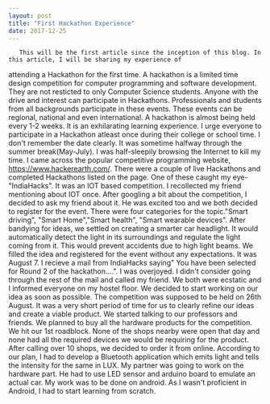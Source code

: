 ```yaml
---
layout: post
title: "First Hackathon Experience"
date: 2017-12-25
---
```

 
       This will be the first article since the inception of this blog. In this article, I will be sharing my experience of 
attending a Hackathon for the first time. 
       A hackathon is a limited time design competition for computer programming and software development. They are not resticted 
to only Computer Science students. Anyone with the drive and interest can participate in Hackathons. Professionals and students 
from all backgrounds participate in these events. These events can be regional, national and even international. A hackathon is 
almost being held every 1-2 weeks. It is an exhilarating learning experience. I urge everyone to participate in a Hackathon atleast
once during their college or school time.
      I don't remember the date clearly. It was sometime halfway through the summer break(May-July). I was half-sleepily browsing 
the Internet to kill my time. I came across the popular competitive programming website, https://www.hackerearth.com/. There were a
couple of live Hackathons and completed Hackathons listed on the page. One of these caught my eye-"IndiaHacks". It was an IOT based
competition. I recollected my friend mentioning about IOT once. After googling a bit about the competition, I decided to ask my friend 
about it. He was excited too and we both decided to register for the event. 
     There were four categories for the topic."Smart driving", "Smart Home","Smart health", "Smart wearable devices". After bandying 
for ideas, we settled on creating a smarter car headlight. It would automatically detect the light in its surroundings and regulate
the light coming from it. This would prevent accidents due to high light beams. We filled the idea and registered for the event 
without any expectations. 
     It was August 7. I recieve a mail from IndiaHacks saying" You have been selected for Round 2 of the hackathon....". I was 
overjoyed. I didn't consider going through the rest of the mail and called my friend. We both were ecstatic and I informed everyone
on my hostel floor. We decided to start working on our idea as soon as possible.
     The competition was supposed to be held on 26th August. It was a very short period of time for us to clearly refine our ideas
and create a viable product. We started talking to our professors and friends. We planned to buy all the hardware products for 
the competition. We hit our 1st roadblock. None of the shops nearby were open that day and none had all the required devices we 
would be requiring for the product. After calling over 10 shops, we decided to order it from online. 
     According to our plan, I had to develop a Bluetooth application which emits light and tells the intensity for the same in LUX.
My partner was going to work on the hardware part. He had to use LED sensor and arduino board to emulate an actual car. My work was
to be done on android. As I wasn't proficient in Android, I had to start learning from scratch. 
